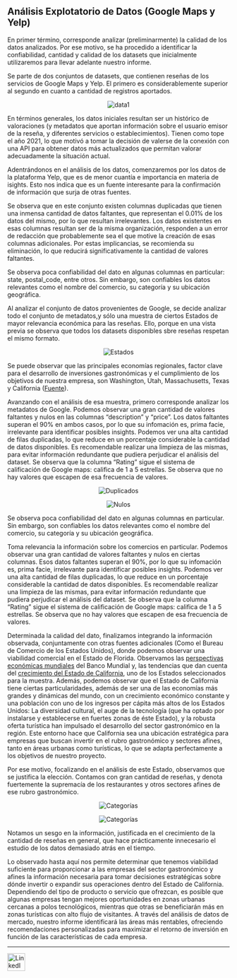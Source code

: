 ## Análisis Explotatorio de Datos (Google Maps y Yelp)

En primer término, corresponde analizar (preliminarmente) la calidad de los datos analizados. Por ese motivo, se ha procedido a identificar la confiabilidad, cantidad y calidad de los datasets que inicialmente utilizaremos para llevar adelante nuestro informe.

Se parte de dos conjuntos de datasets, que contienen reseñas de los servicios de Google Maps y Yelp. El primero es considerablemente superior al segundo en cuanto a cantidad de registros aportados.


<p align="center">
  <img src="/Analisis preliminar/img/proporcion_datos_reseñas.png" alt="data1" />
</p>

En términos generales, los datos iniciales resultan ser un histórico de valoraciones (y metadatos que aportan información sobre el usuario emisor de la reseña, y diferentes servicios o establecimientos). Tienen como tope el año 2021, lo que motivó a tomar la decisión de valerse de la conexión con una API para obtener datos más actualizados que permitan valorar adecuadamente la situación actual.

Adentrándonos en el análisis de los datos, comenzaremos por los datos de la plataforma Yelp, que es de menor cuantía e importancia en materia de isights. Esto nos indica que es un fuente interesante para la confirmación de información que surja de otras fuentes.

Se observa que en este conjunto existen  columnas duplicadas que tienen una inmensa cantidad de datos faltantes, que representan el 0.01% de los datos del mismo, por lo que resultan irrelevantes.
Los datos existentes en esas columnas resultan ser de la misma organización, responden a un error de redacción que probablemente sea el que motive la creación de esas columnas adicionales. Por estas implicancias, se recomienda su eliminación, lo que reducirá significativamente la cantidad de valores faltantes.

Se observa poca confiabilidad del dato en algunas columnas en particular: state, postal_code, entre otros.
Sin embargo, son confiables los datos relevantes como el nombre del comercio, su categoría y su ubicación geográfica.


Al analizar el conjunto de datos provenientes de Google, se decide analizar todo el conjunto de metadatos,y sólo una muestra de ciertos Estados de mayor relevancia económica para las reseñas. Ello, porque en una vista previa se observa que todos los datasets disponibles sbre reseñas respetan el mismo formato.

<p align="center">
  <img src="/Analisis preliminar/img/estados.jpg" alt="Estados" />
</p>

Se puede observar que las principales economías regionales, factor clave para el desarrollo de inversiones gastronómicas y el cumplimiento de los objetivos de nuestra empresa, son Washington, Utah, Massachusetts, Texas y California ([Fuente](#https://www.lanacion.com.ar/estados-unidos/texas/texas-california-y-mas-estos-son-los-cinco-estados-con-las-economias-mas-solidas-de-eeuu-nid18062024/)).

Avanzando con el análisis de esa muestra, primero corresponde analizar los metadatos de Google. Podemos observar una gran cantidad de valores faltantes y nulos en las columnas “description” y “price”. Los datos faltantes superan el 90% en ambos casos, por lo que su infomación es, prima facie, irrelevante para identificar posibles insights.
Podemos ver una alta cantidad de filas duplicadas, lo que reduce en un porcentaje considerable la cantidad de datos disponibles. Es recomendable realizar una limpieza de las mismas, para evitar información redundante que pudiera perjudicar el análisis del dataset.
Se observa que la columna “Rating” sigue el sistema de calificación de Google maps: califica de 1 a 5 estrellas. Se observa que no hay valores que escapen de esa frecuencia de valores.


<p align="center">
  <img src="/Analisis preliminar/img/datos_filas_duplicadas.png" alt="Duplicados" />
</p>

<p align="center">
  <img src="/Analisis preliminar/img/nulos_analisis calidad.png" alt="Nulos" />
</p>

Se observa poca confiabilidad del dato en algunas columnas en particular. Sin embargo, son confiables los datos relevantes como el nombre del comercio, su categoría y su ubicación geográfica.

Toma relevancia la información sobre los comercios en particular. Podemos observar una gran cantidad de valores faltantes y nulos en ciertas columnas. Esos datos faltantes superan el 90%, por lo que su infomación es, prima facie, irrelevante para identificar posibles insights.
Podemos ver una alta cantidad de filas duplicadas, lo que reduce en un porcentaje considerable la cantidad de datos disponibles. Es recomendable realizar una limpieza de las mismas, para evitar información redundante que pudiera perjudicar el análisis del dataset.
Se observa que la columna “Rating” sigue el sistema de calificación de Google maps: califica de 1 a 5 estrellas. Se observa que no hay valores que escapen de esa frecuencia de valores.

Determinada la calidad del dato, finalizamos integrando la información observada, conjuntamente con otras fuentes adicionales (Como el Bureau de Comercio de los Estados Unidos), donde podemos observar una viabilidad comercial en el Estado de Florida.
Observamos las [perspectivas económicas mundiales](#https://www.bancomundial.org/es/publication/global-economic-prospects?cid=ECR_GA_worldbank_ES_EXTP_search&s_kwcid=AL!18468!3!705358720696!b!!g!!economia%20mundial&gad_source=1) del Banco Mundial y, las tendencias que dan cuenta del [crecimiento del Estado de California](#https://www.infobae.com/economia/2022/10/30/california-deja-atras-a-alemania-y-se-ubica-como-la-cuarta-economia-del-mundo/), uno de los Estados seleccionados para la muestra.
Además, podemos observar que el Estado de California tiene ciertas particularidades, además de ser una de las economías más grandes y dinámicas del mundo, con un crecimiento económico constante y una población con uno de los ingresos per cápita más altos de los Estados Unidos: La diversidad cultural, el auge de la tecnología (que ha optado por instalarse y establecerse en fuertes zonas de éste Estado), y la robusta oferta turística han impulsado el desarrollo del sector gastronómico en la región. 
Este entorno hace que California sea una ubicación estratégica para empresas que buscan invertir en el rubro gastronómico y sectores afines, tanto en áreas urbanas como turísticas, lo que se adapta perfectamente a los objetivos de nuestro proyecto.

Por ese motivo, focalizando en el análisis de este Estado, observamos que se justifica la elección. Contamos con gran cantidad de reseñas, y denota fuertemente la supremacía de los restaurantes y otros sectores afines de ese rubro gastronómico.

<p align="center">
  <img src="/Analisis preliminar/img/categorias.png" alt="Categorías" />
</p>

<p align="center">
  <img src="/Analisis preliminar/img/promedio_calificaciones.png" alt="Categorías" />
</p>

Notamos un sesgo en la información, justificada en el crecimiento de la cantidad de reseñas en general, que hace prácticamente innecesario el estudio de los datos demasiado atrás en el tiempo.

Lo observado hasta aquí nos permite determinar que tenemos viabilidad suficiente para proporcionar a las empresas del sector gastronómico y afines la información necesaria para tomar decisiones estratégicas sobre dónde invertir o expandir sus operaciones dentro del Estado de California. 
Dependiendo del tipo de producto o servicio que ofrezcan, es posible que algunas empresas tengan mejores oportunidades en zonas urbanas cercanas a polos tecnológicos, mientras que otras se beneficiarán más en zonas turísticas con alto flujo de visitantes. 
A través del análisis de datos de mercado, nuestro informe identificará las áreas más rentables, ofreciendo recomendaciones personalizadas para maximizar el retorno de inversión en función de las características de cada empresa.

---
<a href="https://www.linkedin.com/in/gaston-orellano/"><img src="/IMG/lkd.png" alt="LinkedIn" width="40"/></a>